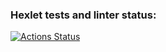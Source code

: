### Hexlet tests and linter status:
[![Actions Status](https://github.com/lezbopingvin/python-project-lvl1/workflows/hexlet-check/badge.svg)](https://github.com/lezbopingvin/python-project-lvl1/actions)